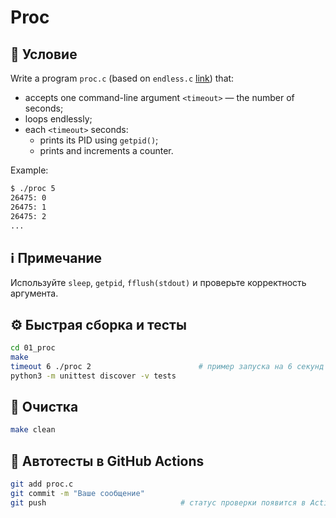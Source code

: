 # Proc

## 📝 Условие

Write a program `proc.c` (based on `endless.c` [link](https://andrewt0301.github.io/hse-acos-course/part2os/09_IPC/lecture.html)) that:
- accepts one command-line argument `<timeout>` — the number of seconds;
- loops endlessly;
- each `<timeout>` seconds:
    - prints its PID using `getpid()`;
    - prints and increments a counter.

Example:
```bash
$ ./proc 5
26475: 0
26475: 1
26475: 2
...
```

## ℹ️ Примечание

Используйте `sleep`, `getpid`, `fflush(stdout)` и проверьте корректность аргумента.

## ⚙️ Быстрая сборка и тесты
```bash
cd 01_proc
make
timeout 6 ./proc 2                        # пример запуска на 6 секунд с паузой 2 сек
python3 -m unittest discover -v tests
```

## 🧹 Очистка
```bash
make clean
```

## 🚀 Автотесты в GitHub Actions
```bash
git add proc.c
git commit -m "Ваше сообщение"
git push                              # статус проверки появится в Actions ✅
```